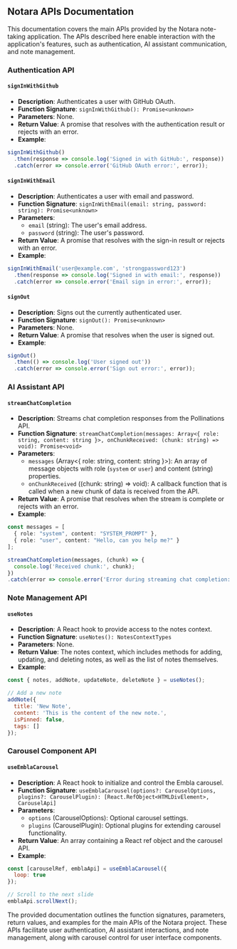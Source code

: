 ## Notara APIs Documentation

This documentation covers the main APIs provided by the Notara note-taking application. The APIs described here enable interaction with the application's features, such as authentication, AI assistant communication, and note management.

### Authentication API

#### `signInWithGithub`

- **Description**: Authenticates a user with GitHub OAuth.
- **Function Signature**: `signInWithGithub(): Promise<unknown>`
- **Parameters**: None.
- **Return Value**: A promise that resolves with the authentication result or rejects with an error.
- **Example**:

```typescript
signInWithGithub()
  .then(response => console.log('Signed in with GitHub:', response))
  .catch(error => console.error('GitHub OAuth error:', error));
```

#### `signInWithEmail`

- **Description**: Authenticates a user with email and password.
- **Function Signature**: `signInWithEmail(email: string, password: string): Promise<unknown>`
- **Parameters**:
  - `email` (string): The user's email address.
  - `password` (string): The user's password.
- **Return Value**: A promise that resolves with the sign-in result or rejects with an error.
- **Example**:

```typescript
signInWithEmail('user@example.com', 'strongpassword123')
  .then(response => console.log('Signed in with email:', response))
  .catch(error => console.error('Email sign in error:', error));
```

#### `signOut`

- **Description**: Signs out the currently authenticated user.
- **Function Signature**: `signOut(): Promise<unknown>`
- **Parameters**: None.
- **Return Value**: A promise that resolves when the user is signed out.
- **Example**:

```typescript
signOut()
  .then(() => console.log('User signed out'))
  .catch(error => console.error('Sign out error:', error));
```

### AI Assistant API

#### `streamChatCompletion`

- **Description**: Streams chat completion responses from the Pollinations API.
- **Function Signature**: `streamChatCompletion(messages: Array<{ role: string, content: string }>, onChunkReceived: (chunk: string) => void): Promise<void>`
- **Parameters**:
  - `messages` (Array<{ role: string, content: string }>): An array of message objects with role (`system` or `user`) and content (string) properties.
  - `onChunkReceived` ((chunk: string) => void): A callback function that is called when a new chunk of data is received from the API.
- **Return Value**: A promise that resolves when the stream is complete or rejects with an error.
- **Example**:

```typescript
const messages = [
  { role: "system", content: "SYSTEM_PROMPT" },
  { role: "user", content: "Hello, can you help me?" }
];

streamChatCompletion(messages, (chunk) => {
  console.log('Received chunk:', chunk);
})
.catch(error => console.error('Error during streaming chat completion:', error));
```

### Note Management API

#### `useNotes`

- **Description**: A React hook to provide access to the notes context.
- **Function Signature**: `useNotes(): NotesContextTypes`
- **Parameters**: None.
- **Return Value**: The notes context, which includes methods for adding, updating, and deleting notes, as well as the list of notes themselves.
- **Example**:

```jsx
const { notes, addNote, updateNote, deleteNote } = useNotes();

// Add a new note
addNote({
  title: 'New Note',
  content: 'This is the content of the new note.',
  isPinned: false,
  tags: []
});
```

### Carousel Component API

#### `useEmblaCarousel`

- **Description**: A React hook to initialize and control the Embla carousel.
- **Function Signature**: `useEmblaCarousel(options?: CarouselOptions, plugins?: CarouselPlugin): [React.RefObject<HTMLDivElement>, CarouselApi]`
- **Parameters**:
  - `options` (CarouselOptions): Optional carousel settings.
  - `plugins` (CarouselPlugin): Optional plugins for extending carousel functionality.
- **Return Value**: An array containing a React ref object and the carousel API.
- **Example**:

```jsx
const [carouselRef, emblaApi] = useEmblaCarousel({
  loop: true
});

// Scroll to the next slide
emblaApi.scrollNext();
```

The provided documentation outlines the function signatures, parameters, return values, and examples for the main APIs of the Notara project. These APIs facilitate user authentication, AI assistant interactions, and note management, along with carousel control for user interface components.